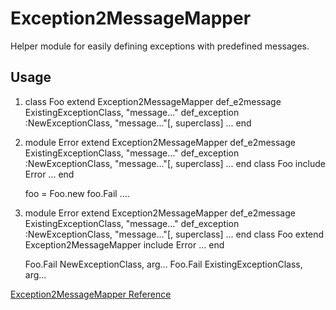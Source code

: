 # Exception2MessageMapper

Helper module for easily defining exceptions with predefined messages.

## Usage

1.
    class Foo
      extend Exception2MessageMapper
      def_e2message ExistingExceptionClass, "message..."
      def_exception :NewExceptionClass, "message..."[, superclass]
      ...
    end

2.
    module Error
      extend Exception2MessageMapper
      def_e2message ExistingExceptionClass, "message..."
      def_exception :NewExceptionClass, "message..."[, superclass]
      ...
    end
    class Foo
      include Error
      ...
    end

    foo = Foo.new
    foo.Fail ....

3.
    module Error
      extend Exception2MessageMapper
      def_e2message ExistingExceptionClass, "message..."
      def_exception :NewExceptionClass, "message..."[, superclass]
      ...
    end
    class Foo
      extend Exception2MessageMapper
      include Error
      ...
    end

    Foo.Fail NewExceptionClass, arg...
    Foo.Fail ExistingExceptionClass, arg...

[Exception2MessageMapper Reference](https://ruby-doc.org/stdlib-2.5.0/libdoc/e2mmap/rdoc/Exception2MessageMapper.html)
